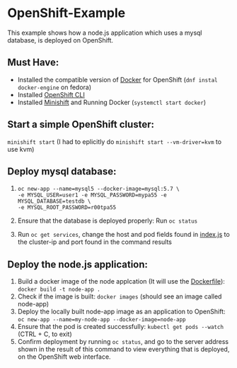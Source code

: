 # OpenShift-Example  
This example shows how a node.js application which uses a mysql database, is deployed on OpenShift.  
## Must Have:  
* Installed the compatible version of [Docker](https://www.docker.com/) for OpenShift (`dnf instal docker-engine` on fedora)  
* Installed [OpenShift CLI](https://github.com/openshift/origin)  
* Installed [Minishift](https://github.com/minishift/minishift/releases) and Running Docker (`systemctl start docker`)  
## Start a simple OpenShift cluster:  
`minishift start` (I had to eplicitly do `minishift start --vm-driver=kvm` to use kvm)
## Deploy mysql database:
1. `oc new-app --name=mysql5 --docker-image=mysql:5.7 \`  
        `-e MYSQL_USER=user1 -e MYSQL_PASSWORD=mypa55 -e MYSQL_DATABASE=testdb \`  
        `-e MYSQL_ROOT_PASSWORD=r00tpa55`  
        
2. Ensure that the database is deployed properly: Run `oc status`
3. Run `oc get services`, change the host and pod fields found in [index.js](https://github.com/mathu97/OpenShift-Example/blob/1dbdc76beef2d3638fbc55831d4c03be7474f9e0/index.js#L7-L8) to the cluster-ip and port found in the command results
## Deploy the node.js application:  
1. Build a docker image of the node applcation (It will use the [Dockerfile](https://github.com/mathu97/OpenShift-Example/blob/master/Dockerfile)):  
  `docker build -t node-app .`
2. Check if the image is built: `docker images` (should see an image called node-app)  
3. Deploy the locally built node-app image as an application to OpenShift:  
  `oc new-app --name=my-node-app --docker-image=node-app`
4. Ensure that the pod is created successfully: `kubectl get pods --watch` (CTRL + C, to exit)  
5. Confirm deployment by running `oc status`, and go to the server address shown in the result of this command to view everything that is deployed, on the OpenShift web interface.
